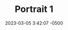 ---
layout: post
title: "Portrait 1"
date: 2023-03-05 3:42:07 -0500
categories: assignments
permalink: /assignments/1/p1/
---